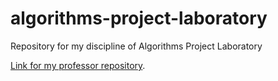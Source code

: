 # algorithms-project-laboratory
Repository for my discipline of Algorithms Project Laboratory

[Link for my professor repository](https://github.com/wladbrandao/Algorithms/blob/master/LAD202001M.md).
